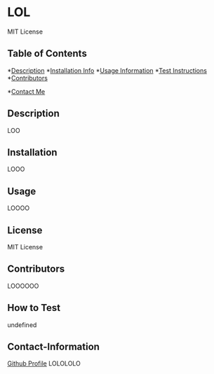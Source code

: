
# LOL


MIT License
## Table of Contents
*[Description](#description)
*[Installation Info](#installationInfo)
*[Usage Information](#usageInfo)
*[Test Instructions](#testInstructions)
*[Contributors](#contributionGuidelines)

*[Contact Me](#Contact-Information)
  
## Description
LOO
  
## Installation
LOOO
  
## Usage
LOOOO
## License
MIT License
## Contributors
LOOOOOO
  
## How to Test
undefined
  
## Contact-Information
[Github Profile](https://github.com/undefined)
LOLOLOLO
